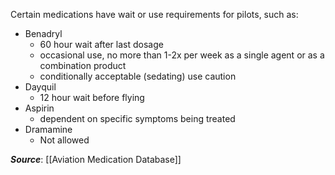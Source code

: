Certain medications have wait or use requirements for pilots, such as:
- Benadryl
	- 60 hour wait after last dosage  
	- occasional use, no more than 1-2x per week as a single agent or as a combination product 
	- conditionally acceptable (sedating) use caution
- Dayquil
	- 12 hour wait before flying
- Aspirin
	- dependent on specific symptoms being treated
- Dramamine
	- Not allowed

***Source***: [[Aviation Medication Database]]